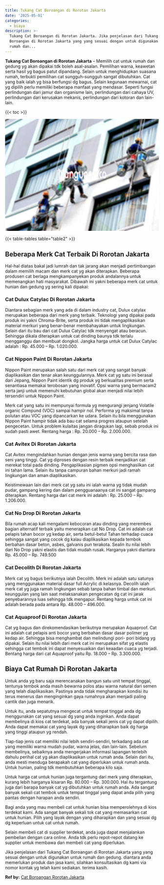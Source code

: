 ```yaml
---
title: Tukang Cat Boroangan di Rorotan Jakarta
date: '2025-05-01'
categories:
  - biaya
description: >-
  Tukang Cat Boroangan di Rorotan Jakarta. Jika penjelasan dari Tukang Cat
  Boroangan di Rorotan Jakarta yang yang sesuai dengan untuk digunakan untuk
  rumah dan...
---
```


**Tukang Cat Boroangan di Rorotan Jakarta** – Memilih cat untuk rumah dan gedung yg akan dipakai tdk boleh asal-asalan. Pemilihan warna, keawetan serta hasil yg bagus patut dipandang. Selain untuk menghidupkan suasana rumah, terbukti pemilihan cat sungguh-sungguh sangat dibutuhkan. Cat yang baik ialah yg bisa berfungsi dg bagus. Selain kegunaan mewarnai, cat yg dipilih perlu memiliki beberapa manfaat yang mendasar. Seperti fungsi perlindungan dari jamur dan organisme lain, perlindungan dari cahaya UV, perlindungan dari kerusakan mekanis, perlindungan dari kotoran dan lain-lain.

{{< toc >}}

![Tukang Cat Boroangan di Rorotan Jakarta](/images/jasa-cat-murah07.png)

{{< table-tables table="table2" >}}

## Beberapa Merk Cat Terbaik Di Rorotan Jakarta

Hal-hal diatas bakal jadi lumrah dan tak jarang akan menjadi pertimbangan dalam memilih macam dan merk cat yg akan diterapkan. Beberapa produsen cat berlaga mengkampanyekan produk andalannya untuk memenangkan hati masyarakat. Dibawah ini yakni beberapa merk cat untuk hunian dan gedung yg sering kali dipakai:

### Cat Dulux Catylac Di Rorotan Jakarta

Diantara sebagian merk yang ada di dalam industry cat, Dulux catylax merupakan beberapa dari merk yang terbaik. Teknologi yang dipakai pada produk ini yakni Chroma-Brite, serta produk ini tidak mengaplikasikan material merkuri yang benar-benar membahayakan untuk lingkungan. Selain dari itu bau dari cat Dulux Catylac tdk menyengat atau beracun. Sehingga dikala diterapkan untuk cat dinding baunya tdk terlalu mengganggu dan membuat dongkol. Jangka harga untuk cat Dulux Catylac adalah : Rp. 45.000 – Rp. 1.020.000.

### Cat Nippon Paint Di Rorotan Jakarta

Nippon Paint merupakan salah satu dari merk cat yang sangat banyak diaplikasikan dan tenar akan keunggulannya. Merk cat yg satu ini berasal dari Jepang, Nippon Paint identik dg produk yg berkualitas premium serta senantiasa memakai terobosan yang inovatif. Opsi warna yang bermacam2 serta janji untuk memenuhi kebutuhan global akan menjadi nilai lebih tersendiri untuk Nippon Paint.

Merk cat yang satu ini mempunyai formula yg mengurangi jenjang Volatile organic Compund (VOC) sampai hampir nol. Performa yg maksimal tanpa polutan atau VOC yang dipancarkan ke udara. Selain itu bila menggunakan Nippon Paint hampir tidak ada bau cat selama progres ataupun setelah pengecetan. Untuk problem kulaitas jangan diragukan lagi, sebab produk ini sudah pasti awet. Rentang harga : Rp. 20.000 – Rp. 2.000.000.

### Cat Avitex Di Rorotan Jakarta

Cat Avitex mengindahkan hunian dengan jenis warna yang bercita rasa dan seni yang tinggi. Cat yg diproses dengan resin terbaik menjadikan cat merekat total pada dinding. Pengaplikasian pigmen opsi menghasilkan cat ini tahan lama. Selain itu tanpa campuran bahan merkuri jadi ramah lingkungan dan aman diaplikasikan.

Keistimewaan lain dari merk cat yg satu ini ialah warna yg tidak mudah pudar, gampang kering dan dalam pengguanaanya cat ini sangat gampang diterapkan. Rentang harga dari cat merk ini adalah : Rp. 25.000 – Rp. 1.206.000.

### Cat No Drop Di Rorotan Jakarta

Bila rumah acap kali mengalami kebocoran atau dinding yang merembes bagian alternatif terbaik yaitu menerapkan cat No Drop. Cat ini adalah cat pelapis tahan bocor yg kedap air, serta betul-betul Tahan terhadap cuaca sehingga sangat yang cocok dg kalau diaplikasikan kepada tembok berbahan dasar beton, asbes, galvanis pun terakota. Sealin itu nilai lebih dari No Drop yakni elastis dan tidak mudah rusak. Harganya yakni diantara Rp. 45.000 – Rp. 749.500

### Cat Decolith Di Rorotan Jakarta

Merk cat yg bagus berikutnya ialah Decolith. Merk ini adalah satu satunya yang menggunakan material dasar full Acrylic di kelasnya. Decolih ialah merk cat yg juga ramah lingkungan sebab tanpa bahan timbal dan merkuri. keunggulan yang lain saat melaksanakan pengecatan dg cat ini jarak penyebarannya luas sehingga tdk mengapur. Rentang harga untuk cat ini adalah berada pada antara Rp. 48.000 – 496.000.

### Cat Aquaproof Di Rorotan Jakarta

Cat yg bagus dan direkomendasikan berikutnya merupakan Aquaproof. Cat ini adalah cat pelapis anti bocor yang berbahan dasar dasar polimer yg kedap air. Sehingga bisa menghambat dan melindungi pori- pori bidang yg dipakai. Selain itu nilai lebih dari merk cat ini merupakan sifat yg elastis sehingga cat tembok ini dapat menyesuaikan dari keaadan cuaca yg terjadi. Bentang harga dari cat Aquaproof yaitu Rp. 18.000 – Rp. 3.300.000.

## Biaya Cat Rumah Di Rorotan Jakarta

Untuk anda yg baru saja merencanakan bangun satu unit tempat tinggal, tentunya tembok anda masih bewarna polos atau warna natural dari semen yang telah diaplikasikan. Pastinya anda tidak mengharapkan kondisi itu terus menerus dan menginginkan gaya rumahnya akan menjadi paling cantik dan juga menarik.

Untuk itu, anda sepatutnya mengecat untuk tempat tinggal anda dg menggunakan cat yang sesuai dg yang anda inginkan. Anda dapat membelinya di kios cat terdekat, ada banyak sekali jenis cat yg dapat dipilih. Anda dapat memakai cat yang layak dg yang diharapkan baik dg harga yang tinggi ataupun yg rendah.

Tiap-tiap jenis cat memiliki nilai lebih sendiri-sendiri, terkadang ada cat yang memiliki warna mudah pudar, warna jelas, dan lain-lain. Sebelum membelinya, sebaiknya anda mengerjakan informasi lapangan terlebih dahulu perihal cat yg akan diaplikasikan untuk rumah anda. Selain dari itu, anda mesti menduga berapakah cat yang diperlukan untuk rumah anda. Untuk hunian, paling tdk membutuhkan beberapa kilo saja.

Untuk harga cat untuk hunian juga tergantung dari merk yang diterapkan, kurang lebih harganya kisaran Rp. 80.000 – Rp. 300.000. Hal itu tergantung juga dari barapa banyak cat yg dibutuhkan untuk rumah anda. Ada sangat banyak sekali cat tembok untuk tempat tinggal yang dapat anda pilih yang pantas dengan harapan anda sendiri.

Bagi anda yang mau membeli cat untuk hunian bisa memperolehnya di kios terdekat kami. Ada sangat banyak sekali tok cat yang memasarkan cat untuk hunian. Pilih yang layak dengan yang diharapkan dan yang sesuai dg dg keperluan untuk cat untuk rumah.

Selain membeli cat di supplier terdekat, anda juga dapat menjalankan pembelian dengan cara online. Anda tdk perlu repot-repot datang ke supplier untuk membawa dan membeli cat yang diperlukan.

Jika penjelasan dari Tukang Cat Boroangan di Rorotan Jakarta yang yang sesuai dengan untuk digunakan untuk rumah dan gedung. diantara anda memerlukan produk dan jasa kami, silahkan konsultasikan dg kami via nomor kontak yg telah kami sediakan. terima kasih.

**Ref by:** [Cat Boroangan Rorotan Jakarta](https://id.wikipedia.org/wiki/Cat)
